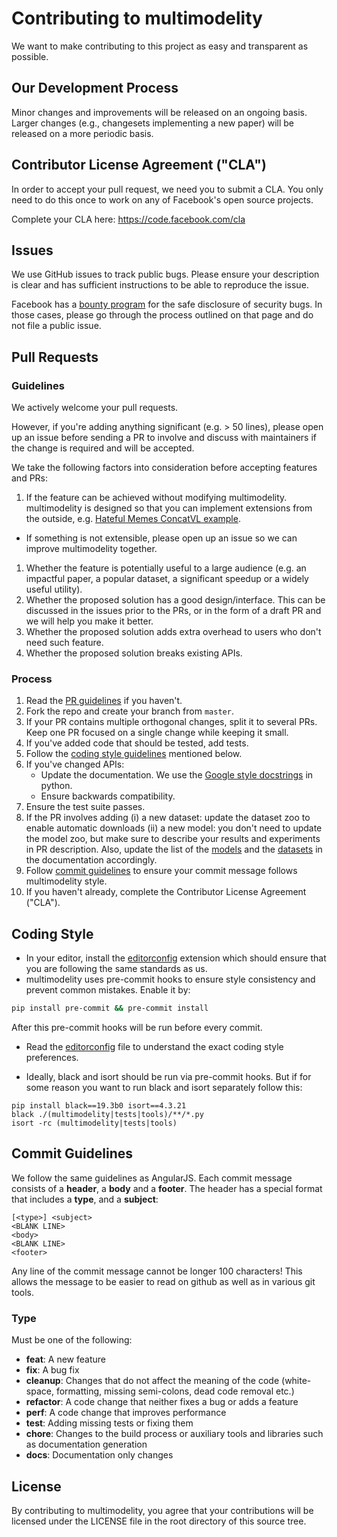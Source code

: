 # Contributing to multimodelity
We want to make contributing to this project as easy and transparent as
possible.

## Our Development Process
Minor changes and improvements will be released on an ongoing basis. Larger changes (e.g., changesets implementing a new paper) will be released on a more periodic basis.

## Contributor License Agreement ("CLA")
In order to accept your pull request, we need you to submit a CLA. You only need
to do this once to work on any of Facebook's open source projects.

Complete your CLA here: <https://code.facebook.com/cla>

## Issues
We use GitHub issues to track public bugs. Please ensure your description is
clear and has sufficient instructions to be able to reproduce the issue.

Facebook has a [bounty program](https://www.facebook.com/whitehat/) for the safe
disclosure of security bugs. In those cases, please go through the process
outlined on that page and do not file a public issue.

## Pull Requests

### Guidelines

We actively welcome your pull requests.

However, if you're adding anything significant (e.g. > 50 lines), please
open up an issue before sending a PR to involve and discuss with maintainers if the change is required and will be accepted.

We take the following factors into consideration before accepting features and PRs:

1. If the feature can be achieved without modifying multimodelity. multimodelity is designed so that you can implement extensions from the outside, e.g. [Hateful Memes ConcatVL example](https://github.com/apsdehal/hm_example_multimodelity).
  * If something is not extensible, please open up an issue so we can improve multimodelity together.
1. Whether the feature is potentially useful to a large audience (e.g. an impactful paper, a popular dataset, a significant speedup or a widely useful utility).
1. Whether the proposed solution has a good design/interface. This can be discussed in the issues prior to the PRs, or in the form of a draft PR and we will help you make it better.
1. Whether the proposed solution adds extra overhead to users who don't need such feature.
1. Whether the proposed solution breaks existing APIs.

### Process

1. Read the [PR guidelines](#guidelines) if you haven't.
1. Fork the repo and create your branch from `master`.
1. If your PR contains multiple orthogonal changes, split it to several PRs. Keep one PR focused on a single change while keeping it small.
1. If you've added code that should be tested, add tests.
1. Follow the [coding style guidelines](#coding-style) mentioned below.
1. If you've changed APIs:
    * Update the documentation. We use the [Google style docstrings](https://www.sphinx-doc.org/en/master/usage/extensions/napoleon.html) in python.
    * Ensure backwards compatibility.
1. Ensure the test suite passes.
1. If the PR involves adding (i) a new dataset: update the dataset zoo to enable automatic downloads (ii) a new model: you don't need to update the model zoo, but make sure to describe your results and experiments in PR description. Also, update the list of the [models](https://multimodelity.sh/docs/notes/model_zoo/) and the [datasets](https://multimodelity.sh/docs/notes/dataset_zoo/) in the documentation accordingly.
1. Follow [commit guidelines](#commit-guidelines) to ensure your commit message follows multimodelity style.
1. If you haven't already, complete the Contributor License Agreement ("CLA").



## Coding Style
* In your editor, install the [editorconfig](https://editorconfig.org/) extension which should ensure that you are following the same standards as us.
* multimodelity uses pre-commit hooks to ensure style consistency and prevent common mistakes. Enable it by:

```sh
pip install pre-commit && pre-commit install
```

After this pre-commit hooks will be run before every commit.

* Read the [editorconfig](https://github.com/facebookresearch/multimodelity/blob/master/.editorconfig) file to understand the exact coding style preferences.

* Ideally, black and isort should be run via pre-commit hooks.
But if for some reason you want to run black and isort separately follow this:

```
pip install black==19.3b0 isort==4.3.21
black ./(multimodelity|tests|tools)/**/*.py
isort -rc (multimodelity|tests|tools)
```
## Commit Guidelines

We follow the same guidelines as AngularJS. Each commit message consists of a **header**, a **body** and a **footer**.  The header has a special format that includes a **type**, and a **subject**:

```
[<type>] <subject>
<BLANK LINE>
<body>
<BLANK LINE>
<footer>
```

Any line of the commit message cannot be longer 100 characters! This allows the message to be easier
to read on github as well as in various git tools.

### Type
Must be one of the following:

* **feat**: A new feature
* **fix**: A bug fix
* **cleanup**: Changes that do not affect the meaning of the code (white-space, formatting, missing
  semi-colons, dead code removal etc.)
* **refactor**: A code change that neither fixes a bug or adds a feature
* **perf**: A code change that improves performance
* **test**: Adding missing tests or fixing them
* **chore**: Changes to the build process or auxiliary tools and libraries such as documentation
generation
* **docs**: Documentation only changes


## License
By contributing to multimodelity, you agree that your contributions will be licensed
under the LICENSE file in the root directory of this source tree.

